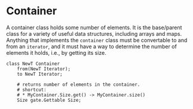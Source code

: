 # Container

A container class holds some number of elements.  It is the base/parent
class for a variety of useful data structures, including arrays and maps.
Anything that implements the `container` class must be convertable
to and from an `iterator`, and it must have a way to determine the number
of elements it holds, i.e., by getting its size.

```
class NewT Container
    from(NewT Iterator);
    to NewT Iterator;

    # returns number of elements in the container.
    # shortcut:
    # * MyContainer.Size.get() -> MyContainer.size()
    Size gate.Gettable Size;
```
